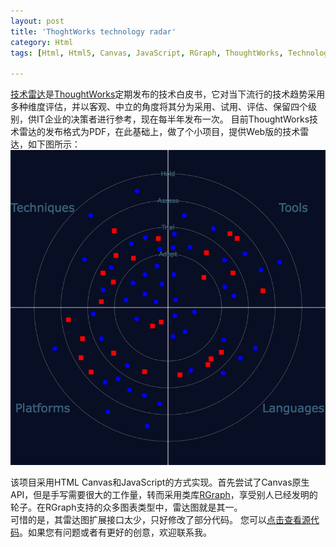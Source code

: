 ```yaml
---
layout: post
title: 'ThoghtWorks technology radar'
category: Html
tags: [Html, Html5, Canvas, JavaScript, RGraph, ThoughtWorks, Technology Radar]

---
```


[技术雷达](http://www.thoughtworks.com/radar)是[ThoughtWorks](http://www.thoughtworks.com/cn/)定期发布的技术白皮书，它对当下流行的技术趋势采用多种维度评估，并以客观、中立的角度将其分为采用、试用、评估、保留四个级别，供IT企业的决策者进行参考，现在每半年发布一次。
目前ThoughtWorks技术雷达的发布格式为PDF，在此基础上，做了个小项目，提供Web版的技术雷达，如下图所示：
[![ThoughtWorks Technology Radar](/assets/images/tech-radar.png "ThoughtWorks Technology Radar")](#)

该项目采用HTML Canvas和JavaScript的方式实现。首先尝试了Canvas原生API，但是手写需要很大的工作量，转而采用类库[RGraph](http://www.rgraph.net/)，享受别人已经发明的轮子。在RGraph支持的众多图表类型中，雷达图就是其一。  
可惜的是，其雷达图扩展接口太少，只好修改了部分代码。
您可以[点击查看源代码](https://github.com/aqingsao/TechRadar)。如果您有问题或者有更好的创意，欢迎联系我。
